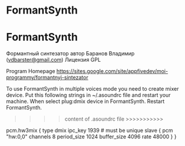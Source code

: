 # FormantSynth
# FormantSynth

Формантный синтезатор
автор Баранов Владимир (vdbarster@gmail.com)
Лицензия GPL

Program Homepage
https://sites.google.com/site/appfivedev/moi-programmy/formantnyj-sintezator

To use FormantSynth in multiple voices mode you need to create mixer device.
Put this following strings in  ~/.asoundrc file and restart your machine.
When select plug:dmix device in FormantSynth. Restart FormantSynth.

>>>> content of .asoundrc file >>>>>>>>>>>

pcm.hw3mix {
    type dmix
    ipc_key 1939 # must be unique
    slave {
            pcm "hw:0,0"
            channels 8
            period_size 1024
            buffer_size 4096
            rate 48000
    }
}

>>>>>>>>>>>>>>>>>>>>>>>>>>>>>>>>>>>>>>>>>>
